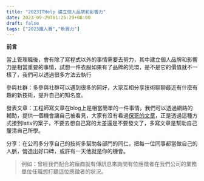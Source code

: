 ```yaml
---
title: "2023ITHelp 建立個人品牌和影響力"
date: 2023-09-29T01:25:29+08:00
draft: false
tags: ["2023鐵人賽","軟實力"]
---
```


**前言**

當上管理職後，會有除了寫程式以外的事情需要去努力，其中建立個人品牌和影響力是相當重要的事情，試想一件衣服如果有了品牌的光環，是不是它的價值就不一樣了，我們可以透過很多方法去執行

參與社群：多參與社群可以遇到很多的同好，大家互相分享技術聊聊最近有什麼有趣的新技術，提升自己的知名度。

發表文章：工程師寫文章在blog上是相當簡單的一件事情，我們可以透過網路的輔助，提供一個機會讓自己被看見，大家有沒有看過[保哥的文章](https://blog.miniasp.com/post/2020/08/27/How-to-make-right-decision-to-choose-vendor)，正是透過這種方式接到lativ的案子，不要去想自己寫的太差還是不要發文了，多寫文章是幫助自己釐清自己所學。

分享：在公司多分享自己的技術多幫助各部門的同仁，把每一位同事都當做自己的人脈，營造出好口碑，或許有一天他就是你的機會。

> 例如：曾經我們配合的廠商就有傳訊息來詢問有位應徵者在我們公司的業務單位任職想打聽這位應徵者的狀況。